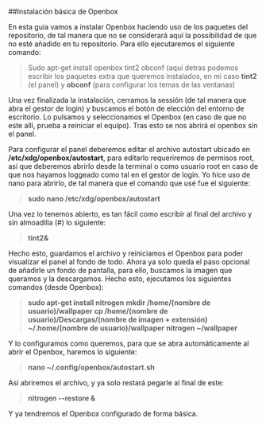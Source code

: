 ##Instalación básica de Openbox 

En esta guia vamos a instalar Openbox haciendo uso de los paquetes del repositorio, de tal manera que no se considerará aquí la possibilidad de que no esté añadido en tu repositorio. Para ello ejecutaremos el siguiente comando:
>Sudo apt-get install openbox tint2 obconf (aquí detras podemos escribir los paquetes extra que queremos instalados, en mi caso **tint2** (el panel) y **obconf** (para configurar los temas de las ventanas)

Una vez finalizada la instalación, cerramos la sessión (de tal manera que abra el gestor de login) y buscamos el botón de elección del entorno de escritorio. Lo pulsamos y seleccionamos el Openbox (en caso de que no este allí, prueba a reiniciar el equipo). Tras esto se nos abrirá el openbox sin el panel.

Para configurar el panel deberemos editar el archivo autostart ubicado en **/etc/xdg/openbox/autostart**, para editarlo requeriremos de permisos root, así que deberemos abrirlo desde la terminal o como usuario root en caso de que nos hayamos loggeado como tal en el gestor de login. Yo hice uso de nano para abrirlo, de tal manera que el comando que usé fue el siguiente:
>**sudo nano /etc/xdg/openbox/autostart**

Una vez lo tenemos abierto, es tan fácil como escribir al final del archivo y sin almoadilla (#) lo siguiente:
>**tint2&**

Hecho esto, guardamos el archivo y reiniciamos el Openbox para poder visualizar el panel al fondo de todo. Ahora ya solo queda el paso opcional de añadirle un fondo de pantalla, para ello, buscamos la imagen que queramos y la descargamos. Hecho esto, ejecutamos los siguientes comandos (desde Openbox):
>**sudo apt-get install nitrogen**
>**mkdir /home/(nombre de usuario)/wallpaper**
>**cp /home/(nombre de usuario)/Descargas/(nombre de imagen + extensión) ~/.home/(nombre de usuario)/wallpaper**
>**nitrogen ~/wallpaper**

Y lo configuramos como queremos, para que se abra automáticamente al abrir el Openbox, haremos lo siguiente:
>**nano ~/.config/openbox/autostart.sh**

Así abriremos el archivo, y ya solo restará pegarle al final de este:
>**nitrogen --restore &**

Y ya tendremos el Openbox configurado de forma básica.




